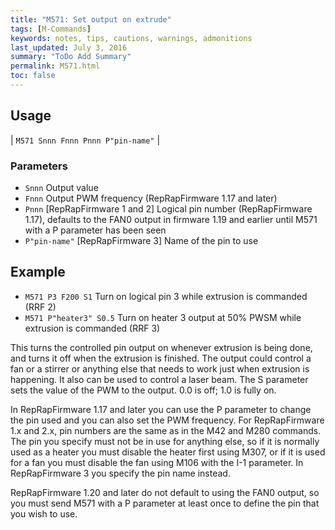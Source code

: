 ```yaml
---
title: "M571: Set output on extrude" 
tags: [M-Commands]
keywords: notes, tips, cautions, warnings, admonitions
last_updated: July 3, 2016
summary: "ToDo Add Summary"
permalink: M571.html
toc: false
---
```


## Usage ##

| `M571 Snnn Fnnn Pnnn P"pin-name"` |

### Parameters ###

+ `Snnn` Output value
+ `Fnnn` Output PWM frequency (RepRapFirmware 1.17 and later)
+ `Pnnn` [RepRapFirmware 1 and 2] Logical pin number (RepRapFirmware 1.17), defaults to the FAN0 output in firmware 1.19 and earlier until M571 with a P parameter has been seen
+ `P"pin-name"` [RepRapFirmware 3] Name of the pin to use

## Example ##

+ `M571 P3 F200 S1` Turn on logical pin 3 while extrusion is commanded (RRF 2)
+ `M571 P"heater3" S0.5` Turn on heater 3 output at 50% PWSM while extrusion is commanded (RRF 3)

This turns the controlled pin output on whenever extrusion is being done, and turns it off when the extrusion is finished. The output could control a fan or a stirrer or anything else that needs to work just when extrusion is happening. It also can be used to control a laser beam. The S parameter sets the value of the PWM to the output. 0.0 is off; 1.0 is fully on.

In RepRapFirmware 1.17 and later you can use the P parameter to change the pin used and you can also set the PWM frequency. For RepRapFirmware 1.x and 2.x, pin numbers are the same as in the M42 and M280 commands. The pin you specify must not be in use for anything else, so if it is normally used as a heater you must disable the heater first using M307, or if it is used for a fan you must disable the fan using M106 with the I-1 parameter. In RepRapFirmware 3 you specify the pin name instead.

RepRapFirmware 1.20 and later do not default to using the FAN0 output, so you must send M571 with a P parameter at least once to define the pin that you wish to use.
